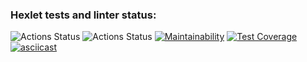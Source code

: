 ### Hexlet tests and linter status:
![Actions Status](https://github.com/SpaceJumperdono/java-project-78/actions/workflows/hexlet-check.yml/badge.svg)
![Actions Status](https://github.com/SpaceJumperdono/java-project-78/actions/workflows/main.yml/badge.svg)
[![Maintainability](https://api.codeclimate.com/v1/badges/4a89fcc8156a736b2809/maintainability)](https://codeclimate.com/github/SpaceJumperdono/java-project-78/maintainability)
[![Test Coverage](https://api.codeclimate.com/v1/badges/4a89fcc8156a736b2809/test_coverage)](https://codeclimate.com/github/SpaceJumperdono/java-project-78/test_coverage)
[![asciicast](https://asciinema.org/a/625388.svg)](https://asciinema.org/a/625388)
